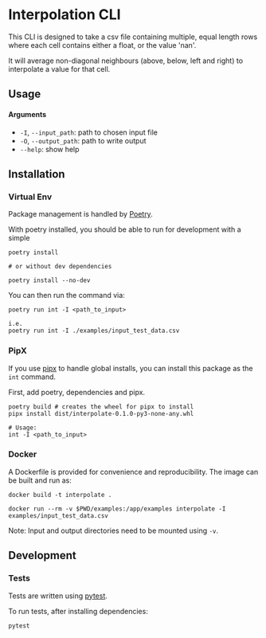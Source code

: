 # Interpolation CLI

This CLI is designed to take a csv file containing multiple, equal length rows where each cell contains either a float, or the value 'nan'.

It will average non-diagonal neighbours (above, below, left and right) to interpolate a value for that cell.

## Usage

#### Arguments

- `-I`, `--input_path`: path to chosen input file
- `-O`, `--output_path`: path to write output
- `--help`: show help

## Installation

### Virtual Env

Package management is handled by [Poetry](https://python-poetry.org/docs/).

With poetry installed, you should be able to run for development with a simple

```
poetry install

# or without dev dependencies

poetry install --no-dev
```

You can then run the command via:

```
poetry run int -I <path_to_input>

i.e.
poetry run int -I ./examples/input_test_data.csv
```

### PipX

If you use [pipx](https://pipxproject.github.io/pipx/) to handle global installs, you can install this package as the `int` command.

First, add poetry, dependencies and pipx.

```
poetry build # creates the wheel for pipx to install
pipx install dist/interpolate-0.1.0-py3-none-any.whl

# Usage:
int -I <path_to_input>
```

### Docker

A Dockerfile is provided for convenience and reproducibility. The image can be built and run as:

```
docker build -t interpolate .

docker run --rm -v $PWD/examples:/app/examples interpolate -I examples/input_test_data.csv
```

Note: Input and output directories need to be mounted using `-v`.

## Development

### Tests

Tests are written using [pytest](https://docs.pytest.org/en/latest/contents.html).

To run tests, after installing dependencies:

```
pytest
```
